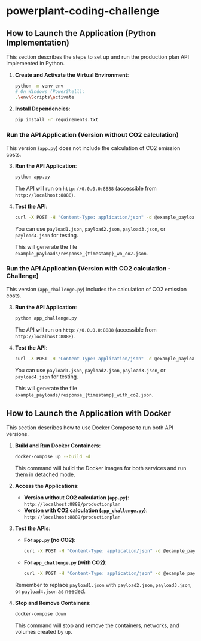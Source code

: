 # powerplant-coding-challenge

## How to Launch the Application (Python Implementation)

This section describes the steps to set up and run the production plan API implemented in Python.

1.  **Create and Activate the Virtual Environment**:
    ```bash
    python -m venv env
    # On Windows (PowerShell):
    .\env\Scripts\activate
    ```

2.  **Install Dependencies**:
    ```bash
    pip install -r requirements.txt
    ```

### Run the API Application (Version without CO2 calculation)

This version (`app.py`) does not include the calculation of CO2 emission costs.

3.  **Run the API Application**:
    ```bash
    python app.py
    ```
    The API will run on `http://0.0.0.0:8888` (accessible from `http://localhost:8888`).

4.  **Test the API**:
    ```bash
    curl -X POST -H "Content-Type: application/json" -d @example_payloads/payload1.json http://localhost:8888/productionplan
    ```
    You can use `payload1.json`, `payload2.json`, `payload3.json`, or `payload4.json` for testing.

    This will generate the file `example_payloads/response_{timestamp}_wo_co2.json`.

### Run the API Application (Version with CO2 calculation - Challenge)

This version (`app_challenge.py`) includes the calculation of CO2 emission costs.

3.  **Run the API Application**:
    ```bash
    python app_challenge.py
    ```
    The API will run on `http://0.0.0.0:8888` (accessible from `http://localhost:8888`).

4.  **Test the API**:
    ```bash
    curl -X POST -H "Content-Type: application/json" -d @example_payloads/payload1.json http://localhost:8888/productionplan
    ```
    You can use `payload1.json`, `payload2.json`, `payload3.json`, or `payload4.json` for testing.

    This will generate the file `example_payloads/response_{timestamp}_with_co2.json`.

## How to Launch the Application with Docker

This section describes how to use Docker Compose to run both API versions.

1.  **Build and Run Docker Containers**:
    ```bash
    docker-compose up --build -d
    ```
    This command will build the Docker images for both services and run them in detached mode.

2.  **Access the Applications**:
    *   **Version without CO2 calculation (`app.py`)**: `http://localhost:8888/productionplan`
    *   **Version with CO2 calculation (`app_challenge.py`)**: `http://localhost:8889/productionplan`

3.  **Test the APIs**:
    *   **For `app.py` (no CO2)**:
        ```bash
        curl -X POST -H "Content-Type: application/json" -d @example_payloads/payload1.json http://localhost:8888/productionplan
        ```
    *   **For `app_challenge.py` (with CO2)**:
        ```bash
        curl -X POST -H "Content-Type: application/json" -d @example_payloads/payload1.json http://localhost:8889/productionplan
        ```
    Remember to replace `payload1.json` with `payload2.json`, `payload3.json`, or `payload4.json` as needed.

4.  **Stop and Remove Containers**:
    ```bash
    docker-compose down
    ```
    This command will stop and remove the containers, networks, and volumes created by `up`.